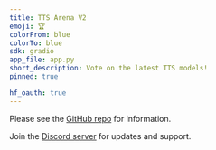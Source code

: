 ```yaml
---
title: TTS Arena V2
emoji: 🏆
colorFrom: blue
colorTo: blue
sdk: gradio
app_file: app.py
short_description: Vote on the latest TTS models!
pinned: true

hf_oauth: true
---
```


Please see the [GitHub repo](https://github.com/TTS-AGI/TTS-Arena-V2) for information.

Join the [Discord server](https://discord.gg/HB8fMR6GTr) for updates and support.
